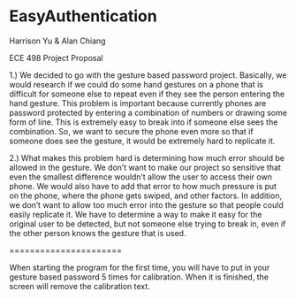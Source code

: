 EasyAuthentication
===============
Harrison Yu &
Alan Chiang


ECE 498 Project Proposal

1.) We decided to go with the gesture based password project. Basically, we would research if we could do 
some hand gestures on a phone that is difficult for someone else to repeat even if they see 
the person entering the hand gesture. This problem is important because currently phones are password protected 
by entering a combination of numbers or drawing some form of line. This is extremely easy to break into if someone 
else sees the combination. So, we want to secure the phone even more so that if someone does see the gesture, 
it would be extremely hard to replicate it.

2.) What makes this problem hard is determining how much error should be allowed in the gesture. 
We don’t want to make our project so sensitive that even the smallest difference wouldn’t allow the user
to access their own phone. We would also have to add that error to how much pressure is put on the phone, 
where the phone gets swiped, and other factors. In addition, we don’t want to allow too much error into the 
gesture so that people could easily replicate it. We have to determine a way to make it easy for the original user 
to be detected, but not someone else trying to break in, even if the other person knows the gesture that is used.




======================

When starting the program for the first time, you will have to put in your gesture based password 5 times for calibration.
When it is finished, the screen will remove the calibration text.
